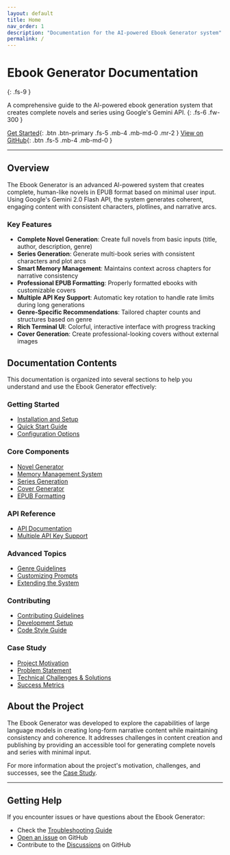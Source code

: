 ```yaml
---
layout: default
title: Home
nav_order: 1
description: "Documentation for the AI-powered Ebook Generator system"
permalink: /
---
```


# Ebook Generator Documentation
{: .fs-9 }

A comprehensive guide to the AI-powered ebook generation system that creates complete novels and series using Google's Gemini API.
{: .fs-6 .fw-300 }

[Get Started](./getting-started.html){: .btn .btn-primary .fs-5 .mb-4 .mb-md-0 .mr-2 }
[View on GitHub](https://github.com/yourusername/ebook-generator){: .btn .fs-5 .mb-4 .mb-md-0 }

---

## Overview

The Ebook Generator is an advanced AI-powered system that creates complete, human-like novels in EPUB format based on minimal user input. Using Google's Gemini 2.0 Flash API, the system generates coherent, engaging content with consistent characters, plotlines, and narrative arcs.

### Key Features

- **Complete Novel Generation**: Create full novels from basic inputs (title, author, description, genre)
- **Series Generation**: Generate multi-book series with consistent characters and plot arcs
- **Smart Memory Management**: Maintains context across chapters for narrative consistency
- **Professional EPUB Formatting**: Properly formatted ebooks with customizable covers
- **Multiple API Key Support**: Automatic key rotation to handle rate limits during long generations
- **Genre-Specific Recommendations**: Tailored chapter counts and structures based on genre
- **Rich Terminal UI**: Colorful, interactive interface with progress tracking
- **Cover Generation**: Create professional-looking covers without external images

## Documentation Contents

This documentation is organized into several sections to help you understand and use the Ebook Generator effectively:

### Getting Started
- [Installation and Setup](./getting-started.html)
- [Quick Start Guide](./quick-start.html)
- [Configuration Options](./configuration.html)

### Core Components
- [Novel Generator](./components/novel-generator.html)
- [Memory Management System](./components/memory-management.html)
- [Series Generation](./components/series-generation.html)
- [Cover Generator](./components/cover-generator.html)
- [EPUB Formatting](./components/epub-formatting.html)

### API Reference
- [API Documentation](./api.html)
- [Multiple API Key Support](./multiple-api-keys.html)

### Advanced Topics
- [Genre Guidelines](./advanced/genre-guidelines.html)
- [Customizing Prompts](./advanced/customizing-prompts.html)
- [Extending the System](./advanced/extending-the-system.html)

### Contributing
- [Contributing Guidelines](./contributing.html)
- [Development Setup](./development-setup.html)
- [Code Style Guide](./code-style.html)

### Case Study
- [Project Motivation](./case-study.html#motivation)
- [Problem Statement](./case-study.html#problem-statement)
- [Technical Challenges & Solutions](./case-study.html#technical-challenges--solutions)
- [Success Metrics](./case-study.html#metrics--success-stories)

## About the Project

The Ebook Generator was developed to explore the capabilities of large language models in creating long-form narrative content while maintaining consistency and coherence. It addresses challenges in content creation and publishing by providing an accessible tool for generating complete novels and series with minimal input.

For more information about the project's motivation, challenges, and successes, see the [Case Study](./case-study.html).

---

## Getting Help

If you encounter issues or have questions about the Ebook Generator:

- Check the [Troubleshooting Guide](./troubleshooting.html)
- [Open an issue](https://github.com/yourusername/ebook-generator/issues) on GitHub
- Contribute to the [Discussions](https://github.com/yourusername/ebook-generator/discussions) on GitHub
